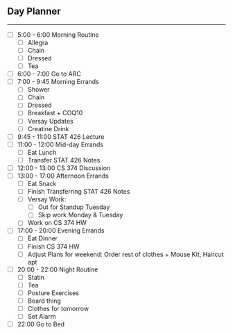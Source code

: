 ## Day Planner
---
- [ ] 5:00 - 6:00 Morning Routine
	- [ ] Allegra
	- [ ] Chain
	- [ ] Dressed
	- [ ] Tea
- [ ] 6:00 - 7:00 Go to ARC
- [ ] 7:00 - 9:45 Morning Errands
	- [ ] Shower
	- [ ] Chain
	- [ ] Dressed
	- [ ] Breakfast + COQ10
	- [ ] Versay Updates
	- [ ] Creatine Drink
- [ ] 9:45 - 11:00 STAT 426 Lecture
- [ ] 11:00 - 12:00 Mid-day Errands
	- [ ] Eat Lunch
	- [ ] Transfer STAT 426 Notes
- [ ] 12:00 - 13:00 CS 374 Discussion
- [ ] 13:00 - 17:00 Afternoon Errands
	- [ ] Eat Snack
	- [ ] Finish Transferring STAT 426 Notes
	- [ ] Versay Work:
		- [ ] Out for Standup Tuesday
		- [ ] Skip work Monday & Tuesday
	- [ ] Work on CS 374 HW
- [ ] 17:00 - 20:00 Evening Errands
	- [ ] Eat Dinner
	- [ ] Finish CS 374 HW
	- [ ] Adjust Plans for weekend: Order rest of clothes + Mouse Kit, Haircut apt
- [ ] 20:00 - 22:00 Night Routine
	- [ ] Statin
	- [ ] Tea
	- [ ] Posture Exercises
	- [ ] Beard thing
	- [ ] Clothes for tomorrow
	- [ ] Set Alarm
- [ ] 22:00 Go to Bed
